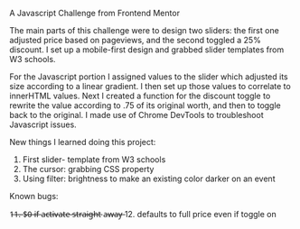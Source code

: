 A Javascript Challenge from Frontend Mentor

The main parts of this challenge were to design two sliders: the first one adjusted price based on pageviews, and the second toggled a 25% discount. I set up a mobile-first design and grabbed slider templates from W3 schools.

For the Javascript portion I assigned values to the slider which adjusted its size according to a linear gradient. I then set up those values to correlate to innerHTML values. Next I created a function for the discount toggle to rewrite the value according to .75 of its original worth, and then to toggle back to the original. I made use of Chrome DevTools to troubleshoot Javascript issues. 

New things I learned doing this project:

1. First slider- template from W3 schools
2. The cursor: grabbing CSS property
3. Using filter: brightness to make an existing color darker on an event


Known bugs: 

1̶1̶.̶ $̶0̶ i̶f̶ a̶c̶t̶i̶v̶a̶t̶e̶ s̶t̶r̶a̶i̶g̶h̶t̶ a̶w̶a̶y̶
12. defaults to full price even if toggle on

